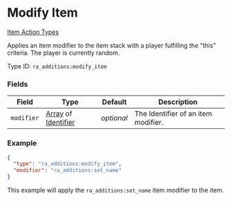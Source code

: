 # Modify Item
[Item Action Types](../item_action_types.md)

Applies an item modifier to the item stack with a player fulfilling the "this" criteria. The player is currently random.

Type ID: `ra_additions:modify_item`
### Fields
 | Field | Type | Default | Description | 
|---|---|---|---|
 | `modifier` | [Array](../data_types/array.md) of [Identifier](../data_types/identifier.md) | _optional_ | The Identifier of an item modifier. | 

### Example
```json
{
  "type": "ra_additions:modify_item",
  "modifier": "ra_additions:set_name"
}
```
This example will apply the `ra_additions:set_name` item modifier to the item.
